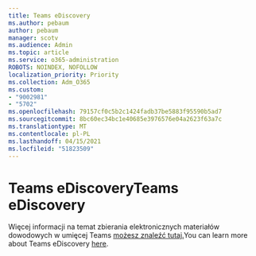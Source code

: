 ```yaml
---
title: Teams eDiscovery
ms.author: pebaum
author: pebaum
manager: scotv
ms.audience: Admin
ms.topic: article
ms.service: o365-administration
ROBOTS: NOINDEX, NOFOLLOW
localization_priority: Priority
ms.collection: Adm_O365
ms.custom:
- "9002981"
- "5702"
ms.openlocfilehash: 79157cf0c5b2c1424fadb37be5883f95590b5ad7
ms.sourcegitcommit: 8bc60ec34bc1e40685e3976576e04a2623f63a7c
ms.translationtype: MT
ms.contentlocale: pl-PL
ms.lasthandoff: 04/15/2021
ms.locfileid: "51823509"
---
```

# <a name="teams-ediscovery"></a><span data-ttu-id="efe70-102">Teams eDiscovery</span><span class="sxs-lookup"><span data-stu-id="efe70-102">Teams eDiscovery</span></span>

<span data-ttu-id="efe70-103">Więcej informacji na temat zbierania elektronicznych materiałów dowodowych w umięcej Teams [możesz znaleźć tutaj.](https://docs.microsoft.com/microsoftteams/ediscovery-investigation)</span><span class="sxs-lookup"><span data-stu-id="efe70-103">You can learn more about Teams eDiscovery [here](https://docs.microsoft.com/microsoftteams/ediscovery-investigation).</span></span>

